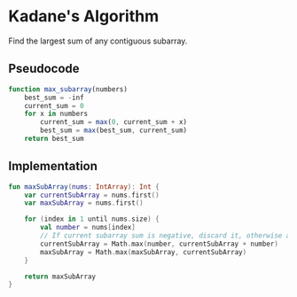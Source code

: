 # Kadane's Algorithm
Find the largest sum of any contiguous subarray.

## Pseudocode
```javascript
function max_subarray(numbers)
    best_sum = -inf
    current_sum = 0
    for x in numbers
        current_sum = max(0, current_sum + x)
        best_sum = max(best_sum, current_sum)
    return best_sum
```

## Implementation
```kotlin
fun maxSubArray(nums: IntArray): Int {
	var currentSubArray = nums.first()
	var maxSubArray = nums.first()

	for (index in 1 until nums.size) {
		val number = nums[index]
		// If current subarray sum is negative, discard it, otherwise add to it
		currentSubArray = Math.max(number, currentSubArray + number)
		maxSubArray = Math.max(maxSubArray, currentSubArray)
	}

	return maxSubArray
}
```